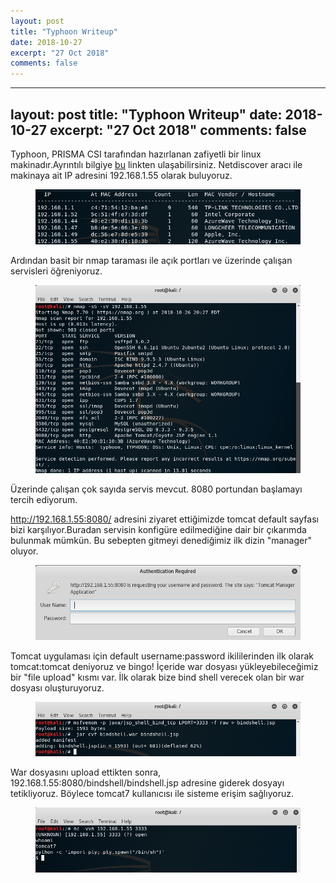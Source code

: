 ```yaml
---
layout: post
title: "Typhoon Writeup"
date: 2018-10-27
excerpt: "27 Oct 2018"
comments: false
---
```

---
layout: post
title: "Typhoon Writeup"
date: 2018-10-27
excerpt: "27 Oct 2018"
comments: false
---
Typhoon, PRISMA CSI tarafından hazırlanan zafiyetli bir linux makinadır.Ayrıntılı bilgiye [bu](https://www.prismacsi.com/typhoon-vulnerable-vm/) linkten ulaşabilirsiniz.
Netdiscover aracı ile makinaya ait IP adresini 192.168.1.55 olarak buluyoruz.
<figure >
    <img src="/assets/img/tayfun/1.png">
</figure>
Ardından basit bir nmap taraması ile açık portları ve üzerinde çalışan servisleri öğreniyoruz.
<figure >
    <img src="/assets/img/tayfun/2.png">
</figure>
Üzerinde çalışan çok sayıda servis mevcut. 8080 portundan başlamayı tercih ediyorum.

http://192.168.1.55:8080/ adresini ziyaret ettiğimizde tomcat default sayfası bizi karşılıyor.Buradan servisin konfigüre edilmediğine dair bir çıkarımda bulunmak mümkün. Bu sebepten gitmeyi denediğimiz ilk dizin "manager" oluyor. 
<figure >
    <img src="/assets/img/tayfun/3.png">
</figure>
Tomcat uygulaması için default username:password ikililerinden ilk olarak tomcat:tomcat deniyoruz ve bingo! İçeride war dosyası yükleyebileceğimiz bir "file upload" kısmı var.
İlk olarak bize bind shell verecek olan bir war dosyası oluşturuyoruz.
<figure >
    <img src="/assets/img/tayfun/4.png">
</figure>
War dosyasını upload ettikten sonra, 192.168.1.55:8080/bindshell/bindshell.jsp adresine giderek dosyayı tetikliyoruz.
Böylece tomcat7 kullanıcısı ile sisteme erişim sağlıyoruz.
<figure >
    <img src="/assets/img/tayfun/5.png">
</figure>
